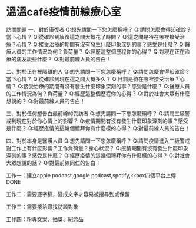 # 溫溫café疫情前線療心室
訪問問題
一、對於康復者
Q:想先請問一下您怎麼稱呼？
Q:請問怎麼會得知確診？當下心情？
Q:從確診到康復這之間大概花了時間？
Q:這之間是待在哪裡接受治療？心情？
Q:接受治療的期間有沒有發生什麼印象深刻的事？感受是什麼？
Q:醫療人員的工作情況為何？負荷量？
Q:經歷這整個歷程你的心得？
Q:對現在正在治療的病友說些什麼？
Q:對最前線人員的告白！

二、對於正在被隔離的人
Q:想先請問一下您怎麼稱呼？
Q:請問怎麼會得知確診？當下心情？
Q:從確診到現在這之間大概多久？
Q:目前是待在哪裡接受治療？心情？
Q:接受治療的期間有沒有發生什麼印象深刻的事？感受是什麼？
Q:醫療人員的工作情況為何？負荷量？
Q:經歷這整個歷程你的心得？
Q:對於社會大眾有什麼想說的？
Q:對最前線人員的告白！

三、對於任何想告白最前線的受訪者
Q:想先請問一下您怎麼稱呼？
Q:請問三級警戒到現在對於你心情上的影響？
Q:疫情期間有沒有發生什麼印象深刻的事？感受是什麼？
Q:經歷疫情的這幾個禮拜你有什麼樣的心得？
Q:對最前線人員的告白！

四、對於本身是醫護人員
Q:想先請問一下您怎麼稱呼？
Q:請問疫情進入三級警戒對工作上有什麼影響？工作負荷量？身心狀況？
Q:疫情期間有沒有發生什麼印象深刻的事？感受是什麼？
Q:經歷疫情的這幾個禮拜你有什麼樣的心得？
Q:對社會大眾想說的話？
Q:對最前線同仁的告白！

工作一：建立apple podcast,google podcast,spotify,kkbox四個平台上傳 DONE

工作二：需要逐字稿，變成文字才容易被搜尋到或保留

工作三：需要接洽尋找訪談對象

工作四：粉專文案、抽獎、紀念品[](https://)